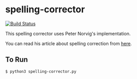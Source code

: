 # spelling-corrector

[![Build Status](https://travis-ci.org/tokgozmusa/spelling-corrector.svg?branch=master)](https://travis-ci.org/tokgozmusa/spelling-corrector)

This spelling corrector uses Peter Norvig's implementation.

You can read his article about spelling correction from [here](http://norvig.com/spell-correct.html).

## To Run
```
$ python3 spelling-corrector.py
```
